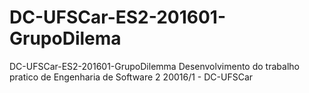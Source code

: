 # DC-UFSCar-ES2-201601-GrupoDilema

DC-UFSCar-ES2-201601-GrupoDilemma Desenvolvimento do trabalho pratico de Engenharia de Software 2 20016/1 - DC-UFSCar
